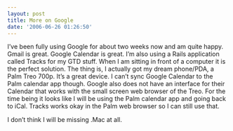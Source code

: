 ```yaml
---
layout: post
title: More on Google
date: '2006-06-26 01:26:50'
---
```


I’ve been fully using Google for about two weeks now and am quite happy. Gmail is great. Google Calendar is great. I’m also using a Rails application called Tracks for my GTD stuff. When I am sitting in front of a computer it is the perfect solution. The thing is, I actually got my dream phone/PDA, a Palm Treo 700p. It’s a great device. I can’t sync Google Calendar to the Palm calendar app though. Google also does not have an interface for their Calendar that works with the small screen web browser of the Treo. For the time being it looks like I will be using the Palm calendar app and going back to iCal. Tracks works okay in the Palm web browser so I can still use that.

I don’t think I will be missing .Mac at all.